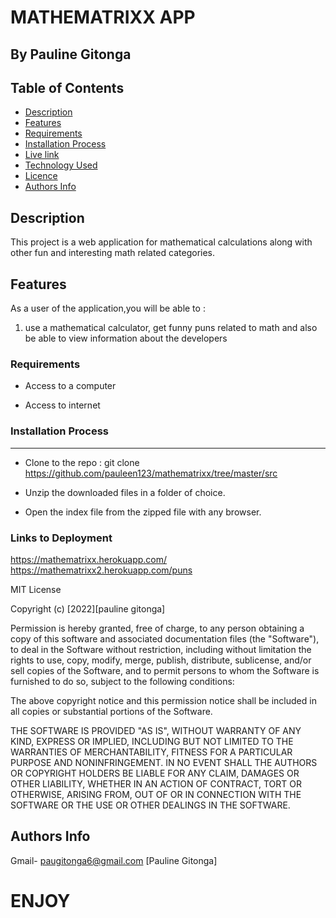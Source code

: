 # MATHEMATRIXX APP

## By Pauline Gitonga

## Table of Contents

- [Description](#description)
- [Features](#features)
- [Requirements](#requirements)
- [Installation Process](#installation-Process)
- [Live link](https://pauleen123.github.io/weather-app.github.io/)
- [Technology Used](#technology-Used)
- [Licence](#licence)
- [Authors Info](#Authors-info)

## Description

 <p>This project is a web application for mathematical calculations along with other fun and interesting math related categories.
 </p>

## Features

As a user of the application,you will be able to :

1. use a mathematical calculator, get funny puns related to math and also be able to view information about the developers

### Requirements

- Access to a computer

- Access to internet

### Installation Process

---

- Clone to the repo : git clone https://github.com/pauleen123/mathematrixx/tree/master/src

- Unzip the downloaded files in a folder of choice.

- Open the index file from the zipped file with any browser.

### Links to Deployment

https://mathematrixx.herokuapp.com/
https://mathematrixx2.herokuapp.com/puns

MIT License

Copyright (c) [2022][pauline gitonga]

Permission is hereby granted, free of charge, to any person obtaining a copy
of this software and associated documentation files (the "Software"), to deal
in the Software without restriction, including without limitation the rights
to use, copy, modify, merge, publish, distribute, sublicense, and/or sell
copies of the Software, and to permit persons to whom the Software is
furnished to do so, subject to the following conditions:

The above copyright notice and this permission notice shall be included in all
copies or substantial portions of the Software.

THE SOFTWARE IS PROVIDED "AS IS", WITHOUT WARRANTY OF ANY KIND, EXPRESS OR
IMPLIED, INCLUDING BUT NOT LIMITED TO THE WARRANTIES OF MERCHANTABILITY,
FITNESS FOR A PARTICULAR PURPOSE AND NONINFRINGEMENT. IN NO EVENT SHALL THE
AUTHORS OR COPYRIGHT HOLDERS BE LIABLE FOR ANY CLAIM, DAMAGES OR OTHER
LIABILITY, WHETHER IN AN ACTION OF CONTRACT, TORT OR OTHERWISE, ARISING FROM,
OUT OF OR IN CONNECTION WITH THE SOFTWARE OR THE USE OR OTHER DEALINGS IN THE
SOFTWARE.

## Authors Info

Gmail- paugitonga6@gmail.com [Pauline Gitonga]

# ENJOY
